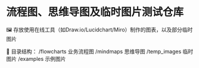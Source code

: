 # 流程图、思维导图及临时图片测试仓库
🖼️ 存放使用在线工具（如Draw.io/Lucidchart/Miro）制作的图表，以及部分临时图片

📂 目录结构：
/flowcharts     业务流程图
/mindmaps       思维导图
/temp_images     临时图片
/examples        示例图片
